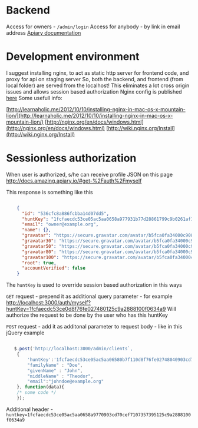 Backend
=============================

Access for owners - `/admin/login`
Access for anybody - by link in email address
[Apiary documentation](http://docs.amazing.apiary.io/)


Development environment
=============================

I suggest installing nginx, to act as static http server for frontend code, and proxy for api on staging server
So, both the backend, and frontend (from local folder) are served from the localhost!
This eliminates a lot cross origin issues and allows session based authorization
Nginx config is published [here](https://bitbucket.org/nycitt/amazingcreditresults.com-backend/src/56a3bb3f036f38d20102b9af03ff17c304138c4e/nginx.conf)
Some usefull info:

[http://learnaholic.me/2012/10/10/installing-nginx-in-mac-os-x-mountain-lion/](http://learnaholic.me/2012/10/10/installing-nginx-in-mac-os-x-mountain-lion/)
[http://nginx.org/en/docs/windows.html](http://nginx.org/en/docs/windows.html)
[http://wiki.nginx.org/Install](http://wiki.nginx.org/Install)



Sessionless authorization
=============================

When user is authorized, s/he can receive profile JSON on this page
http://docs.amazing.apiary.io/#get-%2Fauth%2Fmyself

This response is something like this

```json

    {
      "id": "536cfc8a886fcbba14d07dd5",
      "huntKey": "1fcfaecdc53ce05ac5aa0658a977931b77d28861799c9b0261af1d83d713d2ea910b7f110d8f76fe02748040903cd70cef7107357395125c9a2888100f0634a9",
      "email": "owner@example.org",
      "name": {},
      "gravatar": "https://secure.gravatar.com/avatar/b5fca0fa34000c908d46313ed1d737e0.jpg?s=80&d=wavatar&r=g",
      "gravatar30": "https://secure.gravatar.com/avatar/b5fca0fa34000c908d46313ed1d737e0.jpg?s=30&d=wavatar&r=g",
      "gravatar50": "https://secure.gravatar.com/avatar/b5fca0fa34000c908d46313ed1d737e0.jpg?s=50&d=wavatar&r=g",
      "gravatar80": "https://secure.gravatar.com/avatar/b5fca0fa34000c908d46313ed1d737e0.jpg?s=80&d=wavatar&r=g",
      "gravatar100": "https://secure.gravatar.com/avatar/b5fca0fa34000c908d46313ed1d737e0.jpg?s=100&d=wavatar&r=g",
      "root": true,
      "accountVerified": false
    }

```

The `huntKey` is used to override session based authorization in this ways

`GET` request - prepend it as additional query parameter - for example
[http://localhost:3000/auth/myself?huntKey=1fcfaecdc53ce0d8f76fe027480125c9a2888100f0634a9](http://localhost:3000/auth/myself?huntKey=1fcfaecdc53ce0d8f76fe027480125c9a2888100f0634a9)
Will authorize the request to be done by the user who has this huntKey

`POST` request - add it as additonal parameter to request body - like in this jQuery example

```javascript

   $.post('http://localhost:3000/admin/clients`,
    {
        'huntKey':'1fcfaecdc53ce05ac5aa06580b7f110d8f76fe02748040903cd70cef7107357395125c9a2888100f0634a9',
        "familyName" : "Doe",
        "givenName" : "John",
        "middleName" : "Theodor",
        "email":"johndoe@example.org"
    }, function(data){
    /* some code */
    });

```

Additional header - `huntkey=1fcfaecdc53ce05ac5aa0658a9770903cd70cef7107357395125c9a2888100f0634a9`

